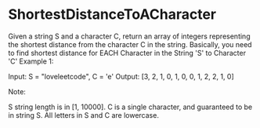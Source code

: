 # ShortestDistanceToACharacter
Given a string S and a character C, return an array of integers representing the shortest distance from the character C in the string.
Basically, you need to find shortest distance for EACH Character in the String 'S' to Character 'C'
Example 1:

Input: S = "loveleetcode", C = 'e'
Output: [3, 2, 1, 0, 1, 0, 0, 1, 2, 2, 1, 0]
 

Note:

S string length is in [1, 10000].
C is a single character, and guaranteed to be in string S.
All letters in S and C are lowercase.
